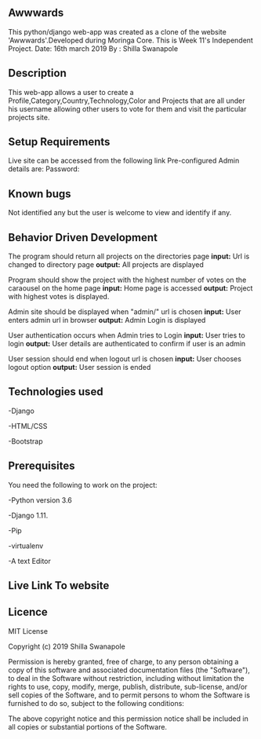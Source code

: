 ## Awwwards

This python/django web-app was created as a clone of the website 'Awwwards'.Developed during Moringa Core. This is Week 11's Independent Project. Date: 16th march 2019 By : Shilla Swanapole

## Description

This web-app allows a user to create a Profile,Category,Country,Technology,Color and Projects that are all under his username allowing other users to vote for them and visit the particular projects site.

## Setup Requirements

Live site can be accessed from the following link
Pre-configured Admin details are: Password:

## Known bugs

Not identified any but the user is welcome to view and identify if any.

## Behavior Driven Development

The program should return all projects on the directories page
**input:** Url is changed to directory page
**output:** All projects are displayed

Program should show the project with the highest number of votes on the caraousel on the home page
**input:** Home page is accessed
**output:** Project with highest votes is displayed.

Admin site should be displayed when "admin/" url is chosen
**input:** User enters admin url in browser
**output:** Admin Login is displayed

User authentication occurs when Admin tries to Login
**input:** User tries to login
**output:** User details are authenticated to confirm if user is an admin

User session should end when logout url is chosen
**input:** User chooses logout option
**output:** User session is ended

## Technologies used

-Django

-HTML/CSS

-Bootstrap

## Prerequisites

You need the following to work on the project:

-Python version 3.6

-Django 1.11.

-Pip

-virtualenv

-A text Editor

## Live Link To website


## Licence

MIT License

Copyright (c) 2019 Shilla Swanapole

Permission is hereby granted, free of charge, to any person obtaining a copy of this software and associated documentation files (the "Software"), to deal in the Software without restriction, including without limitation the rights to use, copy, modify, merge, publish, distribute, sub-license, and/or sell copies of the Software, and to permit persons to whom the Software is furnished to do so, subject to the following conditions:

The above copyright notice and this permission notice shall be included in all copies or substantial portions of the Software.
